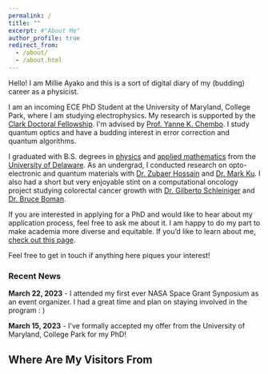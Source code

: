 ```yaml
---
permalink: /
title: ""
excerpt: #"About Me"
author_profile: true
redirect_from: 
  - /about/
  - /about.html
---
```


Hello! I am Millie Ayako and this is a sort of digital diary of my (budding) career as a physicist. 

I am an incoming ECE PhD Student at the University of Maryland, College Park, where I am studying electrophysics. My research is supported by the [Clark Doctoral Fellowship](https://eng.umd.edu/clark-doctoral-fellows). I'm advised by [Prof. Yanne K. Chembo](https://ece.umd.edu/clark/faculty/1031/Yanne-Chembo). I study quantum optics and have a budding interest in error correction and quantum algorithms. 

I graduated with B.S. degrees in [physics](https://web.physics.udel.edu/) and [applied mathematics](https://www.mathsci.udel.edu/) from the [University of Delaware](https://www.udel.edu/). As an undergrad, I conducted research on opto-electronic and quantum materials with [Dr. Zubaer Hossain](http://www.mdzubaerhossain.com/) and [Dr. Mark Ku](https://www.mkulab.com/). I also had a short but very enjoyable stint on a computational oncology project studying colorectal cancer growth with [Dr. Gilberto Schleiniger](https://sites.udel.edu/schleini/contact/) and [Dr. Bruce Boman](https://christianacare.org/people/bruce-m-boman-md/).

If you are interested in applying for a PhD and would like to hear about my application process, feel free to ask me about it. I am happy to do my part to make academia more diverse and equitable. If you’d like to learn about me, [check out this page](https://mmayako.github.io/fun/). 

Feel free to get in touch if anything here piques your interest! 



### Recent News 
**March 22, 2023** - I attended my first ever NASA Space Grant Synposium as an event organizer. I had a great time and plan on staying involved in the program : ) 

**March 15, 2023** - I've formally accepted my offer from the University of Maryland, College Park for my PhD!



Where Are My Visitors From
------
<script type='text/javascript' id='clustrmaps' src='//cdn.clustrmaps.com/map_v2.js?cl=ffffff&w=400&t=tt&d=ggYrLceAjG68Ukni3raNIiDDvZeUXRgNtdQo3wvCgYU&co=6bb4e8'></script>

